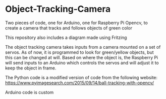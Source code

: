 # Object-Tracking-Camera
Two pieces of code, one for Arduino, one for Raspberry Pi Opencv, to create a camera that tracks and follows objects of green color

This repository also includes a diagram made using Fritzing

The object tracking camera takes inputs from a camera mounted on a set of servos. As of now, it is programmed to look for green/yellow objects, but this can be changed at will. Based on where the object is, the Raspberry Pi will send inputs to an Arduino which controls the servos and will adjust it to keep the object in frame.

The Python code is a modified version of code from the following website:
https://www.pyimagesearch.com/2015/09/14/ball-tracking-with-opencv/

Arduino code is custom
